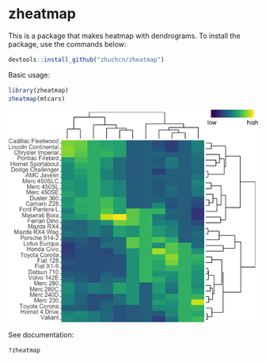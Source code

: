 <!-- README.md is generated from README.Rmd. Please edit that file -->
zheatmap
========

This is a package that makes heatmap with dendrograms. To install the package, use the commands below:

``` r
devtools::install_github("zhuchcn/zheatmap")
```

Basic usage:

``` r
library(zheatmap)
zheatmap(mtcars)
```

<img src="README-usage-1.png" style="display: block; margin: auto;" />

See documentation:

``` r
?zheatmap
```
